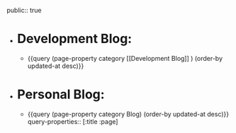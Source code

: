 public:: true

- # Development Blog:
	- {{query (page-property category [[Development Blog]] ) (order-by updated-at desc)}}
- # Personal Blog:
	- {{query (page-property category Blog) (order-by updated-at desc)}}
	  query-properties:: [:title :page]